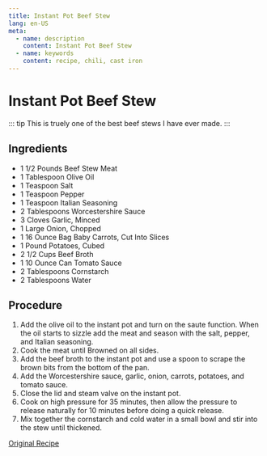 ```yaml
---
title: Instant Pot Beef Stew
lang: en-US
meta:
  - name: description
    content: Instant Pot Beef Stew
  - name: keywords
    content: recipe, chili, cast iron
---
```


# Instant Pot Beef Stew

::: tip
This is truely one of the best beef stews I have ever made.
:::

## Ingredients
* 1 1/2 Pounds Beef Stew Meat
* 1 Tablespoon Olive Oil
* 1 Teaspoon Salt
* 1 Teaspoon Pepper
* 1 Teaspoon Italian Seasoning
* 2 Tablespoons Worcestershire Sauce
* 3 Cloves Garlic, Minced
* 1 Large Onion, Chopped
* 1 16 Ounce Bag Baby Carrots, Cut Into Slices
* 1 Pound Potatoes, Cubed
* 2 1/2 Cups Beef Broth
* 1 10 Ounce Can Tomato Sauce
* 2 Tablespoons Cornstarch
* 2 Tablespoons Water

## Procedure
1. Add the olive oil to the instant pot and turn on the saute function. When the oil starts to sizzle add the meat and season with the salt, pepper, and Italian seasoning.
2. Cook the meat until Browned on all sides.
3. Add the beef broth to the instant pot and use a spoon to scrape the brown bits from the bottom of the pan.
4. Add the Worcestershire sauce, garlic, onion, carrots, potatoes, and tomato sauce.
5. Close the lid and steam valve on the instant pot.
6. Cook on high pressure for 35 minutes, then allow the pressure to release naturally for 10 minutes before doing a quick release.
7. Mix together the cornstarch and cold water in a small bowl and stir into the stew until thickened.

[Original Recipe](https://thesaltymarshmallow.com/best-ever-instant-pot-beef-stew/)